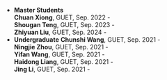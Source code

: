 - <strong>Master Students</strong>  <br>
  **Chuan Xiong**, GUET, Sep. 2022 -  <br>
  **Shougan Teng**, GUET, Sep. 2023 - <br>
  **Zhiyuan Liu**, GUET, Sep. 2024 -  <br>
 - <strong>Undergraduate</strong>
  **Chunshi Wang**, GUET, Sep. 2021 -  <br>
  **Ningjie Zhou**, GUET, Sep. 2021 - <br>
  **Yifan Wang**, GUET, Sep. 2021 -  <br>
  **Haidong Liang**, GUET, Sep. 2021 -  <br>
  **Jing Li**, GUET, Sep. 2021 -  <br>